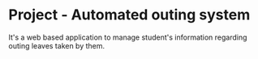 # Project  - Automated outing system
It's a web based application to manage student's information regarding outing leaves taken by them.